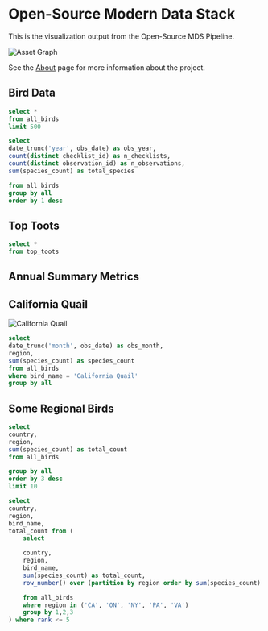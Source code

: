 # Open-Source Modern Data Stack

This is the visualization output from the Open-Source MDS Pipeline.

![Asset Graph](/asset_graph.png)

See the [About](/about) page for more information about the project.

## Bird Data

```sql all_birds
select *
from all_birds
limit 500
```

<DataTable data="{all_birds}" search="true" />

```sql count_birds
select
date_trunc('year', obs_date) as obs_year,
count(distinct checklist_id) as n_checklists,
count(distinct observation_id) as n_observations,
sum(species_count) as total_species

from all_birds
group by all
order by 1 desc
```

## Top Toots

```sql top_toots
select *
from top_toots
```

<BarChart
    data={top_toots}
    swapXY=true
    x=hashtag
    y=count
    xType=category
/>


## Annual Summary Metrics

<BigValue
    data={count_birds}
    value='n_checklists'
    title='# Checklists'
    sparkline='obs_year'
    maxWidth='14em'
/>


<BigValue
    data={count_birds}
    value='n_observations'
    title='# Observations'
    sparkline='obs_year'
    maxWidth='14em'
/>


<BigValue
    data={count_birds}
    value='total_species'
    title='# Total Species'
    sparkline='obs_year'
    maxWidth='14em'
/>

## California Quail

![California Quail](https://cdn.download.ams.birds.cornell.edu/api/v1/asset/562190741/900)

```sql quail
select
date_trunc('month', obs_date) as obs_month,
region,
sum(species_count) as species_count
from all_birds
where bird_name = 'California Quail'
group by all
```

<LineChart
    data={quail}
    x='obs_month'
    y='species_count'
    series='region'
/>



## Some Regional Birds

```sql top_states
select
country,
region,
sum(species_count) as total_count
from all_birds

group by all
order by 3 desc
limit 10
```

<BarChart
    data={top_states}
    swapXY=true
    x=country
    y=total_count
    series=region
    xType=category
    sort=false
/>

```sql regional_birds
select
country,
region,
bird_name,
total_count from (
    select

    country,
    region,
    bird_name,
    sum(species_count) as total_count,
    row_number() over (partition by region order by sum(species_count) desc) as rank

    from all_birds
    where region in ('CA', 'ON', 'NY', 'PA', 'VA')
    group by 1,2,3
) where rank <= 5

```
<BarChart
    data={regional_birds}
    swapXY=true
    x=region
    y=total_count
    series=bird_name
    xType=category
    sort=false
/>


